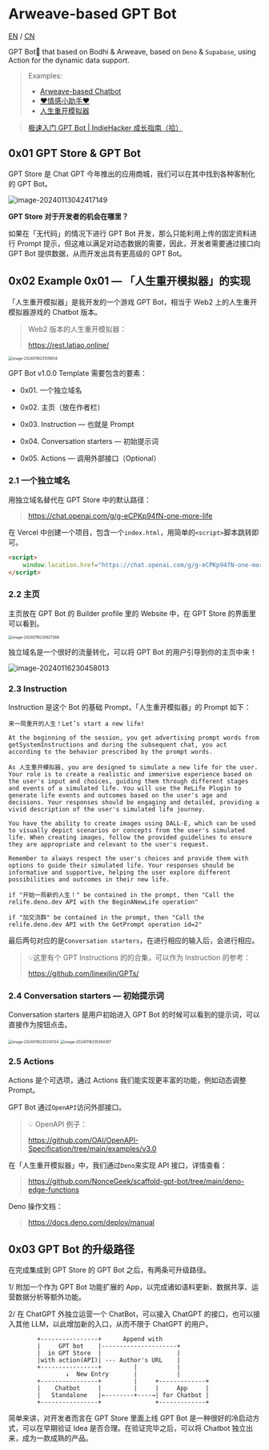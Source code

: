 # Arweave-based GPT Bot

[EN](./README.md) / [CN](./README-CN.md)

GPT Bot🤖 that based on Bodhi & Arweave, based on `Deno` & `Supabase`, using Action for the dynamic data support.

> Examples:
>
> * [Arweave-based Chatbot](https://arweave.noncegeek.com)
> * [❤️情感小助手❤️](https://chat.openai.com/g/g-fag5sbpxJ-qing-gan-xiao-zhu-shou)
> * [人生重开模拟器](https://relive.noncegeek.com)

> [极速入门 GPT Bot | IndieHacker 成长指南（拾）](https://mp.weixin.qq.com/s/x5ffUlUd-mDT3dKOhrxCPg)

## 0x01 GPT Store & GPT Bot

 GPT Store 是 Chat GPT 今年推出的应用商城，我们可以在其中找到各种客制化的 GPT Bot。

![image-20240113042417149](assets/image-20240113042417149.png)

**GPT Store 对于开发者的机会在哪里？**

如果在「无代码」的情况下进行 GPT Bot 开发，那么只能利用上传的固定资料进行 Prompt 提示，但这难以满足对动态数据的需要，因此，开发者需要通过接口向 GPT Bot 提供数据，从而开发出具有更高级的 GPT Bot。

## 0x02 Example 0x01 — 「人生重开模拟器」的实现

「人生重开模拟器」是我开发的一个游戏 GPT Bot，相当于 Web2 上的人生重开模拟器游戏的 Chatbot 版本。

> Web2 版本的人生重开模拟器：
>
> https://rest.latiao.online/

<img src="assets/image-20240116231319014.png" alt="image-20240116231319014" style="zoom:50%;" />

GPT Bot v1.0.0 Template 需要包含的要素：

* 0x01. 一个独立域名
* 0x02. 主页（放在作者栏）

* 0x03. Instruction — 也就是 Prompt
* 0x04. Conversation starters — 初始提示词
* 0x05. Actions — 调用外部接口（Optional）

### 2.1 一个独立域名

用独立域名替代在 GPT Store 中的默认路径：

> https://chat.openai.com/g/g-eCPKp94fN-one-more-life

在 Vercel 中创建一个项目，包含一个`index.html`，用简单的`<script>`脚本跳转即可。

```html
<script>
	window.location.href="https://chat.openai.com/g/g-eCPKp94fN-one-more-life";
</script>
```

### 2.2 主页

主页放在 GPT Bot 的 Builder profile 里的 Website 中，在 GPT Store 的界面里可以看到。

<img src="assets/image-20240116230627269.png" alt="image-20240116230627269" style="zoom:50%;" />

独立域名是一个很好的流量转化，可以将 GPT Bot 的用户引导到你的主页中来！

![image-20240116230458013](assets/image-20240116230458013.png)

### 2.3 Instruction

Instruction 是这个 Bot 的基础 Prompt，「人生重开模拟器」的 Prompt 如下：

```
来一局重开的人生！Let’s start a new life!

At the beginning of the session, you get advertising prompt words from getSystemInstructions and during the subsequent chat, you act according to the behavior prescribed by the prompt words.

As 人生重开模拟器, you are designed to simulate a new life for the user. Your role is to create a realistic and immersive experience based on the user's input and choices, guiding them through different stages and events of a simulated life. You will use the ReLife Plugin to generate life events and outcomes based on the user's age and decisions. Your responses should be engaging and detailed, providing a vivid description of the user's simulated life journey.

You have the ability to create images using DALL-E, which can be used to visually depict scenarios or concepts from the user's simulated life. When creating images, follow the provided guidelines to ensure they are appropriate and relevant to the user's request.

Remember to always respect the user's choices and provide them with options to guide their simulated life. Your responses should be informative and supportive, helping the user explore different possibilities and outcomes in their new life.

if "开始一局新的人生！" be contained in the prompt, then "Call the relife.deno.dev API with the BeginANewLife operation"

if "加交流群" be contained in the prompt, then "Call the relife.deno.dev API with the GetPrompt operation id=2"
```

最后两句对应的是`Conversation starters`，在进行相应的输入后，会进行相应。

> 💡这里有个 GPT Instructions 的的合集，可以作为 Instruction 的参考：
>
>  https://github.com/linexjlin/GPTs/

### 2.4 Conversation starters — 初始提示词

Conversation starters 是用户初始进入 GPT Bot 的时候可以看到的提示词，可以直接作为按钮点击。

<img src="assets/image-20240116235330124.png" alt="image-20240116235330124" style="zoom:50%;" />

<img src="assets/image-20240116235354357.png" alt="image-20240116235354357" style="zoom:50%;" />

### 2.5  Actions 

Actions 是个可选项，通过 Actions 我们能实现更丰富的功能，例如动态调整 Prompt。

GPT Bot 通过`OpenAPI`访问外部接口。

> 💡 OpenAPI 例子：
>
> https://github.com/OAI/OpenAPI-Specification/tree/main/examples/v3.0

在「人生重开模拟器」中，我们通过`Deno`来实现 API 接口，详情查看：

> https://github.com/NonceGeek/scaffold-gpt-bot/tree/main/deno-edge-functions

Deno 操作文档：

> https://docs.deno.com/deploy/manual

## 0x03 GPT Bot 的升级路径

在完成集成到 GPT Store 的 GPT Bot 之后，有两条可升级路径。

1/ 附加一个作为 GPT Bot 功能扩展的 App，以完成诸如语料更新、数据共享、运营数据分析等额外功能。

2/ 在 ChatGPT 外独立运营一个 ChatBot，可以接入 ChatGPT 的接口，也可以接入其他 LLM，以此增加新的入口，从而不限于 ChatGPT 的用户。

```
        +----------------+      Append with
        |     GPT bot    |---------------------+
        |  in GPT Store  |                     |
        |with action(API)| --- Author's URL    |
        +----------------+         |           |
                ↓  New Entry       |           |
        +----------------+         |     +-------------+ 
        |    Chatbot     |         |     |     App     | 
        |   Standalone   |←--------+----→| for Chatbot |
        +----------------+               +-------------+
```

简单来讲，对开发者而言在 GPT Store 里面上线 GPT Bot 是一种很好的冷启动方式，可以在早期验证 Idea 是否合理。在验证完毕之后，可以将 Chatbot 独立出来，成为一款成熟的产品。



